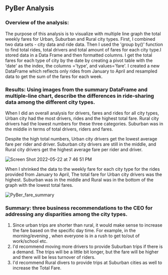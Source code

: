 ## PyBer Analysis

### Overview of the analysis:
The purpose of this analysis  is to visualize with multiple line graph the total weekly fares for Urban, Suburban and Rural city types. First, I  combined two data sets  - city data and ride data. Then I used the 'group by()' function to find total rides, total drivers  and total amount of fares for each city type.I stored data in a Data Frame and then formatted columns. I get the total fares for each type of city by the date by creating a pivot table with the 'date' as the index, the columns ='type', and values='fare'. I created a new DataFrame which reflects only rides from January to April and resampled data to get the sum of the fares for each week.

### Results: Using images from the summary DataFrame and multiple-line chart, describe the differences in ride-sharing data among the different city types.
When I did an overall analysis for drivers, fares and rides for all city types, Urban city had the most  drivers, rides and the highest total fare. Rural city drivers had the lowest numbers for these three categories. Suburban was in  the middle in terms of total drivers, riders and fares. 

Despite the high total numbers, Urban city drivers get  the lowest  average fare per rider and  driver.  Suburban city drivers are still in the middle, and Rural city drivers get the highest average fare per rider and  driver.

![Screen Shot 2022-05-22 at 7 46 51 PM](https://user-images.githubusercontent.com/103322251/169721269-1fd66423-da39-440e-9b78-a78bc5d4583b.png)

When I shrinked the data to the weekly fare for each city type for the rides provided from January to April, The total fare for Urban city drivers was the highest. Suburban was in the middle and Rural was in the bottom of the graph with the lowest total fares. 

![PyBer_fare_summary](https://user-images.githubusercontent.com/103322251/169721873-204f6e7a-4216-44e0-b5dd-d9ed04cf0769.png)

### Summary: three business recommendations to the CEO for addressing any disparities among the city types.
1. Since  urban trips are shorter than rural, it would make sense to increase the fare based on the specific day time. For example, in the morning/evening , when everyone is in a rush to get to/out of  work/school etc. 
2. I'd recommend  moving more drivers to provide Suburban trips if there is a demand.  The trips will be  a little bit longer, but the fare will be higher and there will be less turnover of riders.
3. I'd recommend Rural divers to provide trips at Suburban cities as well to increase the Total Fare.
